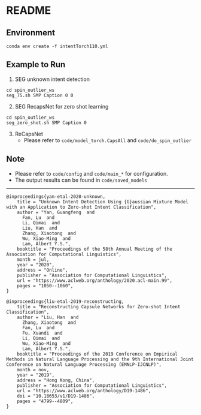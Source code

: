 # README

## Environment

```
conda env create -f intentTorch110.yml
```

## Example to Run 

1. SEG unknown intent detection

```
cd spin_outlier_ws
seg_75.sh SMP Caption 0 0
```

2. SEG RecapsNet for zero shot learning

```
cd spin_outlier_ws
seg_zero_shot.sh SMP Caption 0
```

3. ReCapsNet
   - Please refer to `code/model_torch.CapsAll` and `code/do_spin_outlier`

## Note

- Please refer to `code/config` and `code/main_*` for configuration.
- The output results can be found in `code/saved_models` 

-----



```
@inproceedings{yan-etal-2020-unknown,
    title = "Unknown Intent Detection Using {G}aussian Mixture Model with an Application to Zero-shot Intent Classification",
    author = "Yan, Guangfeng  and
      Fan, Lu  and
      Li, Qimai  and
      Liu, Han  and
      Zhang, Xiaotong  and
      Wu, Xiao-Ming  and
      Lam, Albert Y.S.",
    booktitle = "Proceedings of the 58th Annual Meeting of the Association for Computational Linguistics",
    month = jul,
    year = "2020",
    address = "Online",
    publisher = "Association for Computational Linguistics",
    url = "https://www.aclweb.org/anthology/2020.acl-main.99",
    pages = "1050--1060",
}

@inproceedings{liu-etal-2019-reconstructing,
    title = "Reconstructing Capsule Networks for Zero-shot Intent Classification",
    author = "Liu, Han  and
      Zhang, Xiaotong  and
      Fan, Lu  and
      Fu, Xuandi  and
      Li, Qimai  and
      Wu, Xiao-Ming  and
      Lam, Albert Y.S.",
    booktitle = "Proceedings of the 2019 Conference on Empirical Methods in Natural Language Processing and the 9th International Joint Conference on Natural Language Processing (EMNLP-IJCNLP)",
    month = nov,
    year = "2019",
    address = "Hong Kong, China",
    publisher = "Association for Computational Linguistics",
    url = "https://www.aclweb.org/anthology/D19-1486",
    doi = "10.18653/v1/D19-1486",
    pages = "4799--4809",
}
```

